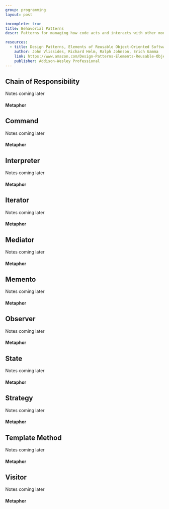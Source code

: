 ```yaml
---
group: programming
layout: post

incomplete: true
title: Behavorial Patterns
descr: Patterns for managing how code acts and interacts with other modules

resources:
  - title: Design Patterns, Elements of Reusable Object-Oriented Software
    author: John Vlissides, Richard Helm, Ralph Johnson, Erich Gamma
    link: https://www.amazon.com/Design-Patterns-Elements-Reusable-Object-Oriented/dp/0201633612/ref=sr_1_2?s=books&ie=UTF8&qid=1535832017&sr=1-2&keywords=design+patterns+elements+of+reusable+object-oriented+software
    publisher: Addison-Wesley Professional
---
```


## Chain of Responsibility

Notes coming later

#### Metaphor

## Command

Notes coming later

#### Metaphor

## Interpreter

Notes coming later

#### Metaphor

## Iterator

Notes coming later

#### Metaphor

## Mediator

Notes coming later

#### Metaphor

## Memento

Notes coming later

#### Metaphor

## Observer

Notes coming later

#### Metaphor

## State

Notes coming later

#### Metaphor

## Strategy

Notes coming later

#### Metaphor

## Template Method

Notes coming later

#### Metaphor

## Visitor

Notes coming later

#### Metaphor
